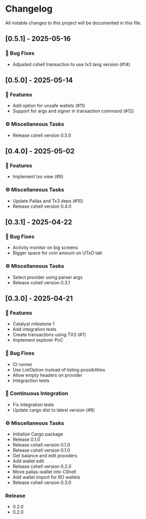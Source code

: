 # Changelog

All notable changes to this project will be documented in this file.

## [0.5.1] - 2025-05-16

### 🐛 Bug Fixes

- Adjusted cshell transaction to use tx3 lang version (#14)

## [0.5.0] - 2025-05-14

### 🚀 Features

- Add option for unsafe wallets (#11)
- Support for args and signer in transaction command (#12)

### ⚙️ Miscellaneous Tasks

- Release cshell version 0.5.0

## [0.4.0] - 2025-05-02

### 🚀 Features

- Implement txs view (#9)

### ⚙️ Miscellaneous Tasks

- Update Pallas and Tx3 deps (#10)
- Release cshell version 0.4.0

## [0.3.1] - 2025-04-22

### 🐛 Bug Fixes

- Activity monitor on big screens
- Bigger space for coin amount on UTxO tab

### ⚙️ Miscellaneous Tasks

- Select provider using parser args
- Release cshell version 0.3.1

## [0.3.0] - 2025-04-21

### 🚀 Features

- Catalyst milestone 1
- Add integration tests
- Create transactions using TX3 (#7)
- Implement explorer PoC

### 🐛 Bug Fixes

- CI runner
- Use ListOption instead of listing possibilities
- Allow empty headers on provider
- Integraction tests

### 🔧 Continuous Integration

- Fix integration tests
- Update cargo dist to latest version (#8)

### ⚙️ Miscellaneous Tasks

- Initialize Cargo package
- Release 0.1.0
- Release cshell version 0.1.0
- Release cshell version 0.1.0
- Get balance and edit providers
- Add wallet edit
- Release cshell version 0.2.0
- Move pallas-wallet into CShell
- Add wallet import for RO wallets
- Release cshell version 0.3.0

### Release

- 0.2.0
- 0.2.0

<!-- generated by git-cliff -->
